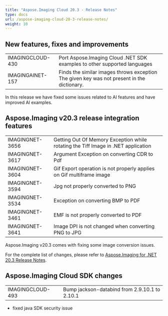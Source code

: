 ```yaml
---
title: "Aspose.Imaging Cloud 20.3 - Release Notes"
type: docs
url: /aspose-imaging-cloud-20-3-release-notes/
weight: 10
---
```


## **New features, fixes and improvements**
|     |     |
| --- | --- |
|IMAGINGCLOUD-430|Port Aspose.Imaging Cloud .NET SDK examples to other supported languages|
|IMAGINGAINET-157|Finds the similar images throws exception The given key was not present in the dictionary.|

In this release we have fixed some issues related to AI features and have improved AI examples.
 
## **Aspose.Imaging v20.3 release integration features**
|     |     |
| --- | --- |
|IMAGINGNET-3656|Getting Out Of Memory Exception while rotating the Tiff Image in .NET application|
|IMAGINGNET-3617|Argument Exception on converting CDR to Pdf|
|IMAGINGNET-3604|Gif Export operation is not properly applies on Gif multiframe image|
|IMAGINGNET-3594|Jpg not properly converted to PNG|
|IMAGINGNET-3534|Exception on converting BMP to PDF|
|IMAGINGNET-3461|EMF is not properly converted to PDF|
|IMAGINGNET-3641|Image DPI is not changed when converting PNG to JPG|

Aspose.Imaging v20.3 comes with fixing some image conversion issues.

For the complete list of changes, please refer to [Aspose.Imaging for .NET 20.3 Release Notes](https://docs.aspose.com/display/imagingnet/Aspose.Imaging+for+.NET+20.3+-+Release+notes).

## **Aspose.Imaging Cloud SDK changes**
|     |     |
| --- | --- |
|IMAGINGCLOUD-493|Bump jackson-databind from 2.9.10.1 to 2.10.1|

- fixed java SDK security issue
